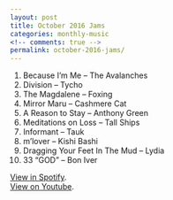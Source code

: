 ```yaml
---
layout: post
title: October 2016 Jams
categories: monthly-music
<!-- comments: true -->
permalink: october-2016-jams/
---
```


1. Because I’m Me – The Avalanches
2. Division – Tycho
3. The Magdalene – Foxing
4. Mirror Maru – Cashmere Cat
5. A Reason to Stay – Anthony Green
6. Meditations on Loss – Tall Ships
7. Informant – Tauk
8. m’lover – Kishi Bashi
9. Dragging Your Feet In The Mud – Lydia
10. 33 “GOD” – Bon Iver

[View in Spotify][spotify].  
[View on Youtube][youtube].

[spotify]: https://open.spotify.com/user/fred.hohman/playlist/3uMHPOoDNtsxWBRpkGTQCR "View in Spotify."
[youtube]: https://www.youtube.com/playlist?list=PL7t4sFPlrvYUgdBZ52vThlWThfTyak8ne "View on Youtube."